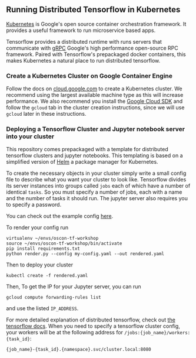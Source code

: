 
## Running Distributed Tensorflow in Kubernetes

[Kubernetes](kuberentes.io) is Google's open source container orchestration framework. It provides a useful framework to run microservice based apps.

Tensorflow provides a distributed runtime with runs servers that communicate with [gRPC](http://www.grpc.io/) Google's high performance open-source RPC framework. Paired with Tensorflow's prepackaged docker containers, this makes Kubernetes a natural place to run distributed tensorflow.

### Create a Kubernetes Cluster on Google Container Engine

Follow the docs on [cloud.google.com](https://cloud.google.com/container-engine/docs/clusters/operations) to create a Kubernetes cluster. We recommend using the largest available machine type as this will increase performance. We also recommend you install the [Google Cloud SDK](https://cloud.google.com/sdk/) and follow the `gcloud` tab in the cluster creation instructions, since we will use `gcloud` later in these instructions.

### Deploying a Tensorflow Cluster and Jupyter notebook server into your cluster

This repository comes prepackaged with a template for distributed tensorflow clusters and jupyter notebooks. This templating is based on a simplified version of [Helm](https://github.com/kubernetes/helm) a package manager for Kubernetes.

To create the necessary objects in your cluster simply write a small config file to describe what you want your cluster to look like. Tensorflow divides its server instances into groups called `jobs` each of which have a number of identical `tasks`. So you must specify a number of jobs, each with a name and the number of tasks it should run. The jupyter server also requires you to specify a password.

You can check out the example config [here](templates/config.yaml).

To render your config run

```
virtualenv ~/envs/oscon-tf-workshop
source ~/envs/oscon-tf-workshop/bin/activate
pip install requirements.txt
python render.py --config my-config.yaml --out rendered.yaml
```

Then to deploy your cluster

```
kubectl create -f rendered.yaml
```

Then, To get the IP for your Jupyter server, you can run

```
gcloud compute forwarding-rules list
```

and use the listed `IP_ADDRESS`.


For more detailed explanation of distributed tensorflow, check out [the tensorflow docs](https://github.com/tensorflow/tensorflow/blob/master/tensorflow/g3doc/how_tos/distributed/index.md). When you need to specify a tensorflow cluster config, your workers will be at the following address for `/jobs:{job_name}/workers:{task_id}`:

```
{job_name}-{task_id}.{namespace}.svc/cluster.local:8080
```

